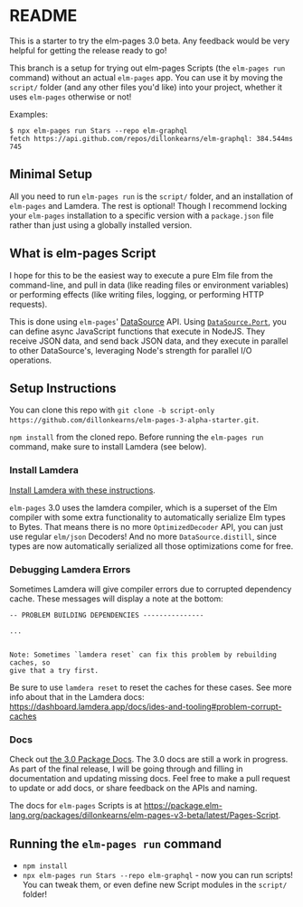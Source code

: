 # README

This is a starter to try the elm-pages 3.0 beta. Any feedback would be very helpful for getting the release ready to go!

This branch is a setup for trying out elm-pages Scripts (the `elm-pages run` command) without an actual `elm-pages` app. You can use it by moving the `script/` folder (and any other files you'd like) into your project, whether it uses `elm-pages` otherwise or not!


Examples:

```shell
$ npx elm-pages run Stars --repo elm-graphql
fetch https://api.github.com/repos/dillonkearns/elm-graphql: 384.544ms
745
```

## Minimal Setup

All you need to run `elm-pages run` is the `script/` folder, and an installation of `elm-pages` and Lamdera. The rest is optional! Though
I recommend locking your `elm-pages` installation to a specific version with a `package.json` file rather than just using a globally installed version.

## What is elm-pages Script

I hope for this to be the easiest way to execute a pure Elm file from the command-line, and pull in data (like reading files or environment variables) or performing effects (like writing files, logging, or performing HTTP requests).

This is done using `elm-pages`' [DataSource](https://package.elm-lang.org/packages/dillonkearns/elm-pages-v3-beta/latest/DataSource) API. Using [`DataSource.Port`](https://package.elm-lang.org/packages/dillonkearns/elm-pages-v3-beta/latest/DataSource-Port),
you can define async JavaScript functions that execute in NodeJS. They receive JSON data, and send back JSON data, and they execute in parallel to other DataSource's, leveraging Node's strength for parallel I/O operations.

## Setup Instructions

You can clone this repo with `git clone -b script-only https://github.com/dillonkearns/elm-pages-3-alpha-starter.git`.

`npm install` from the cloned repo. Before running the `elm-pages run` command, make sure to install Lamdera (see below).

### Install Lamdera

[Install Lamdera with these instructions](https://dashboard.lamdera.app/docs/download).

`elm-pages` 3.0 uses the lamdera compiler, which is a superset of the Elm compiler with some extra functionality to automatically serialize Elm types to Bytes. That means there is no more `OptimizedDecoder` API, you can just use regular `elm/json` Decoders! And no more `DataSource.distill`, since types are now automatically serialized all those optimizations come for free.

### Debugging Lamdera Errors

Sometimes Lamdera will give compiler errors due to corrupted dependency cache. These messages will display a note at the bottom:

```
-- PROBLEM BUILDING DEPENDENCIES ---------------

...


Note: Sometimes `lamdera reset` can fix this problem by rebuilding caches, so
give that a try first.
```

Be sure to use `lamdera reset` to reset the caches for these cases. See more info about that in the Lamdera docs: https://dashboard.lamdera.app/docs/ides-and-tooling#problem-corrupt-caches

### Docs

Check out [the 3.0 Package Docs](https://package.elm-lang.org/packages/dillonkearns/elm-pages-v3-beta/latest/). The 3.0 docs are still a work in progress. As part of the final release, I will be going through and filling in documentation and updating missing docs. Feel free to make a pull request to update or add docs, or share feedback on the APIs and naming.

The docs for `elm-pages` Scripts is at https://package.elm-lang.org/packages/dillonkearns/elm-pages-v3-beta/latest/Pages-Script.

## Running the `elm-pages run` command

- `npm install`
- `npx elm-pages run Stars --repo elm-graphql` - now you can run scripts! You can tweak them, or even define new Script modules in the `script/` folder!
